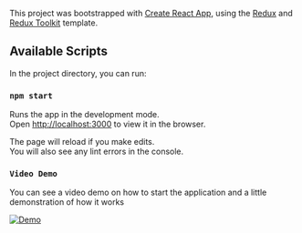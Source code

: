 This project was bootstrapped with [Create React App](https://github.com/facebook/create-react-app), using the [Redux](https://redux.js.org/) and [Redux Toolkit](https://redux-toolkit.js.org/) template.

## Available Scripts

In the project directory, you can run:

### `npm start`

Runs the app in the development mode.<br />
Open [http://localhost:3000](http://localhost:3000) to view it in the browser.

The page will reload if you make edits.<br />
You will also see any lint errors in the console.

### `Video Demo`
You can see a video demo on how to start the application and a little demonstration of how it works

[![Demo](https://user-images.githubusercontent.com/19497325/143008002-b20cfc0d-a9b6-4a07-b724-28e1d35f1eec.png)](https://youtu.be/HIfbfka6XSY "DEMO")

